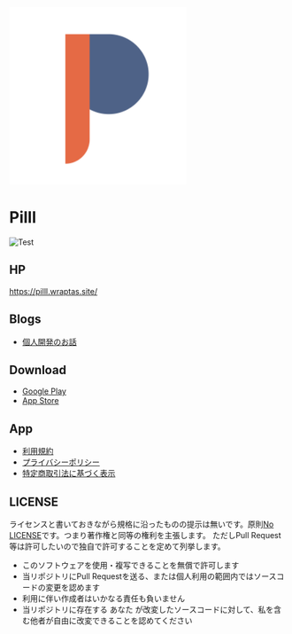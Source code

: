 <img width="320px" src="./homepage/homepage.png" />

# Pilll
![Test](https://github.com/bannzai/Pilll/workflows/Test/badge.svg)

## HP
https://pilll.wraptas.site/

## Blogs
- [個人開発のお話](https://bannzai.hatenadiary.jp/entry/2021/05/10/054207)

## Download
- [Google Play](https://play.google.com/store/apps/details?id=com.mizuki.Ohashi.Pilll)
- [App Store](https://apps.apple.com/jp/app/pilll-%E3%83%94%E3%83%AB%E3%83%AA%E3%83%9E%E3%82%A4%E3%83%B3%E3%83%80%E3%83%BC%E3%81%B4%E3%82%8B%E3%82%8B/id1405931017)

## App
- [利用規約](https://bannzai.github.io/Pilll/Terms)
- [プライバシーポリシー](https://bannzai.github.io/Pilll/PrivacyPolicy)
- [特定商取引法に基づく表示](https://bannzai.github.io/Pilll/SpecifiedCommercialTransactionAct.md)

## LICENSE
ライセンスと書いておきながら規格に沿ったものの提示は無いです。原則[No LICENSE](https://choosealicense.com/no-permission/)です。つまり著作権と同等の権利を主張します。
ただしPull Request等は許可したいので独自で許可することを定めて列挙します。

- このソフトウェアを使用・複写できることを無償で許可します
- 当リポジトリにPull Requestを送る、または個人利用の範囲内ではソースコードの変更を認めます
- 利用に伴い作成者はいかなる責任も負いません
- 当リポジトリに存在する あなた が改変したソースコードに対して、私を含む他者が自由に改変できることを認めてください

